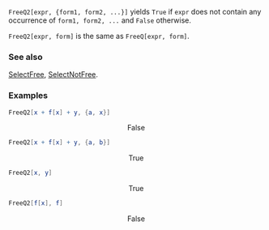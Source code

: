 `FreeQ2[expr, {form1, form2, ...}]` yields `True` if `expr` does not contain any occurrence of `form1, form2, ...` and `False` otherwise.

`FreeQ2[expr, form]` is the same as `FreeQ[expr, form]`.

### See also

[SelectFree](SelectFree), [SelectNotFree](SelectNotFree).

### Examples

```mathematica
FreeQ2[x + f[x] + y, {a, x}]
```

$$\text{False}$$

```mathematica
FreeQ2[x + f[x] + y, {a, b}]
```

$$\text{True}$$

```mathematica
FreeQ2[x, y]
```

$$\text{True}$$

```mathematica
FreeQ2[f[x], f]
```

$$\text{False}$$
